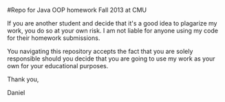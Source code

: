 #Repo for Java OOP homework Fall 2013 at CMU

If you are another student and decide that it's a good idea to plagarize my work, you do so at your own risk. I am not liable for anyone using my code for their homework submissions.

You navigating this repository accepts the fact that you are solely responsible should you decide that you are going to use my work as your own for your educational purposes.

Thank you,

Daniel 
